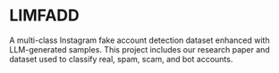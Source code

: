 # LIMFADD
A multi-class Instagram fake account detection dataset enhanced with LLM-generated samples. This project includes our research paper and dataset used to classify real, spam, scam, and bot accounts.
